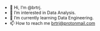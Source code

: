 - 👋 Hi, I’m @brtrj.
- 👀 I’m interested in Data Analysis.
- 🌱 I’m currently learning Data Engineering.
- 📫 How to reach me brtrj@protonmail.com

<!---
brtrj/brtrj is a ✨ special ✨ repository because its `README.md` (this file) appears on your GitHub profile.
You can click the Preview link to take a look at your changes.
--->
